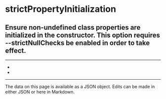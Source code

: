 <!-- Important! Do not modify comment blocks. They are necessary for the transformer to work properly -->

<!-- title -->
# strictPropertyInitialization

<!-- shortDescription -->
Ensure non-undefined class properties are initialized in the constructor. This option requires --strictNullChecks be enabled in order to take effect.
---

<!-- extendedDescription -->

---

<!-- references -->
- []()
- []()
---

<!-- footer -->
The data on this page is available as a JSON object. Edits can be made in either JSON or here in Markdown.
